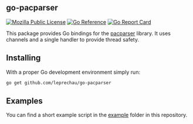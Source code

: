 ## go-pacparser

[![Mozilla Public License](https://img.shields.io/badge/license-MPL-blue.svg)](https://www.mozilla.org/MPL)
[![Go Reference](https://pkg.go.dev/badge/github.com/leprechau/go-pacparser.svg)](https://pkg.go.dev/github.com/leprechau/go-pacparser)
[![Go Report Card](https://goreportcard.com/badge/github.com/leprechau/go-pacparser)](https://goreportcard.com/report/github.com/leprechau/go-pacparser)

This package provides Go bindings for the
[pacparser](https://github.com/pacparser/pacparser) library.
It uses channels and a single handler to provide thread safety.

## Installing

With a proper Go development environment simply run:

```bash
go get github.com/leprechau/go-pacparser
```

## Examples

You can find a short example script in the
[example](example) folder in this repository.
